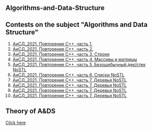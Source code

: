 ## Algorithms-and-Data-Structure
Contests on the subject "Algorithms and Data Structure"
-------------

1. [АиСД_2021. Повторение С++, часть 1.](https://official.contest.yandex.ru/contest/28903/problems/)
2. [АиСД_2021. Повторение С++, часть 2.](https://official.contest.yandex.ru/contest/28920/problems/)
3. [АиСД_2021. Повторение С++, часть 3. Строки](https://official.contest.yandex.ru/contest/29544/problems/)
4. [АиСД_2021. Повторение С++, часть 4. Массивы и матрицы](https://official.contest.yandex.ru/contest/29329/problems/)
5. [АиСД_2021. Повторение С++, часть 5. Безошибычный дек/стек NoSTL](https://official.contest.yandex.ru/contest/29768/problems/)
6. [АиСД_2021. Повторение С++, часть 6. Списки NoSTL](https://official.contest.yandex.ru/contest/29895/problems/)
7. [АиСД_2021. Повторение С++, часть 7. Деревья NoSTL](https://official.contest.yandex.ru/contest/30374/problems/)
8. [АиСД_2021. Повторение С++, часть 7. Деревья NoSTL](https://official.contest.yandex.ru/contest/30374/problems/)
9. [АиСД_2021. Повторение С++, часть 7. Деревья NoSTL](https://official.contest.yandex.ru/contest/30374/problems/)
10. [АиСД_2021. Повторение С++, часть 7. Деревья NoSTL](https://official.contest.yandex.ru/contest/30374/problems/)

## Theory of A&DS
<a href="Theory.md" target="_blank">Click here</a>
